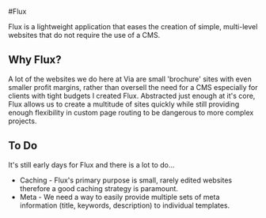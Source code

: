 #Flux

Flux is a lightweight application that eases the creation of simple, multi-level websites that do not require the use of a CMS.

## Why Flux?

A lot of the websites we do here at Via are small 'brochure' sites with even smaller profit margins, rather than oversell the need for a CMS especially for clients with tight budgets I created Flux. Abstracted just enough at it's core, Flux allows us to create a multitude of sites quickly while still providing enough flexibility in custom page routing to be dangerous to more complex projects.

## To Do

It's still early days for Flux and there is a lot to do... 

* Caching - Flux's primary purpose is small, rarely edited websites therefore a good caching strategy is paramount.
* Meta - We need a way to easily provide multiple sets of meta information (title, keywords, description) to individual templates.